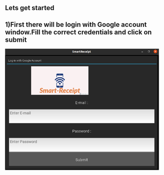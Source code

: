 ## Lets get started

## 1)First there will  be login with Google account window.Fill the correct credentials and click on submit
<img src="images/1.png" align="center">
